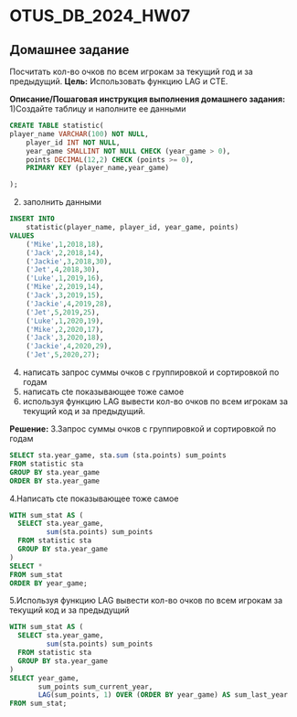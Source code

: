 # OTUS_DB_2024_HW07
## **Домашнее задание**
Посчитать кол-во очков по всем игрокам за текущий год и за предыдущий.
**Цель:**
Использовать функцию LAG и CTE.


**Описание/Пошаговая инструкция выполнения домашнего задания:**
1)Создайте таблицу и наполните ее данными
```sql
CREATE TABLE statistic(
player_name VARCHAR(100) NOT NULL,
    player_id INT NOT NULL,
    year_game SMALLINT NOT NULL CHECK (year_game > 0),
    points DECIMAL(12,2) CHECK (points >= 0),
    PRIMARY KEY (player_name,year_game)

);
```
2) заполнить данными 
```sql
INSERT INTO
    statistic(player_name, player_id, year_game, points)
VALUES
    ('Mike',1,2018,18),
    ('Jack',2,2018,14),
    ('Jackie',3,2018,30),
    ('Jet',4,2018,30),
    ('Luke',1,2019,16),
    ('Mike',2,2019,14),
    ('Jack',3,2019,15),
    ('Jackie',4,2019,28),
    ('Jet',5,2019,25),
    ('Luke',1,2020,19),
    ('Mike',2,2020,17),
    ('Jack',3,2020,18),
    ('Jackie',4,2020,29),
    ('Jet',5,2020,27);
```
4) написать запрос суммы очков с группировкой и сортировкой по годам
5) написать cte показывающее тоже самое
6) используя функцию LAG вывести кол-во очков по всем игрокам за текущий код и за предыдущий.

**Решение:**
3.Запрос суммы очков с группировкой и сортировкой по годам
```sql
SELECT sta.year_game, sta.sum (sta.points) sum_points
FROM statistic sta
GROUP BY sta.year_game
ORDER BY sta.year_game
```
4.Написать cte показывающее тоже самое
```sql
WITH sum_stat AS (
  SELECT sta.year_game,
         sum(sta.points) sum_points
  FROM statistic sta
  GROUP BY sta.year_game
)
SELECT *
FROM sum_stat
ORDER BY year_game;
```
5.Используя функцию LAG вывести кол-во очков по всем игрокам за текущий код и за предыдущий
```sql
WITH sum_stat AS (
  SELECT sta.year_game,
         sum(sta.points) sum_points
  FROM statistic sta
  GROUP BY sta.year_game
)
SELECT year_game,
       sum_points sum_current_year,
       LAG(sum_points, 1) OVER (ORDER BY year_game) AS sum_last_year
FROM sum_stat;
```
